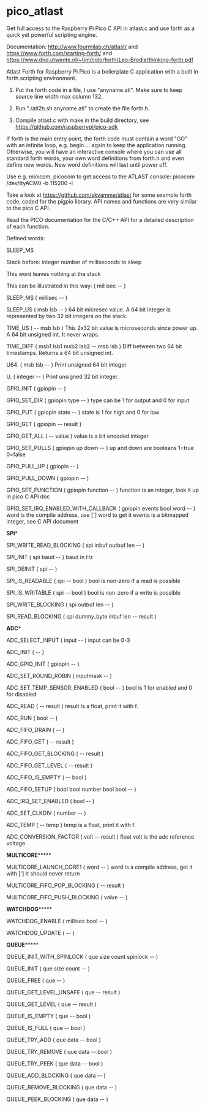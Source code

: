 # pico_atlast 

Get full access to the Raspberry Pi Pico C API in atlast.c and use forth as a quick yet powerful scripting engine.

Documentation: http://www.fourmilab.ch/atlast/ and https://www.forth.com/starting-forth/ and https://www.dnd.utwente.nl/~tim/colorforth/Leo-Brodie/thinking-forth.pdf

Atlast Forth for Raspberry Pi Pico is a boilerplate C application with a built in forth scripting environment. 

1. Put the forth code in a file, I use "anyname.atl". Make sure to keep source line width max column 132.

2. Run "./atl2h.sh anyname.atl" to create the file forth.h. 

3. Compile atlast.c with make in the build directory, see https://github.com/raspberrypi/pico-sdk 

If forth is the main entry point, the forth code must contain a word "GO" with an infinite loop, e.g. begin ... again to keep the application running. Otherwise, you will have an interactive console where you can use all standard forth words, your own word definitions from forth.h and even define new words. New word definitions will last until power off.

Use e.g. minicom, picocom to get access to the ATLAST console: picocom /dev/ttyACM0 -b 115200 -l

Take a look at https://github.com/skvamme/atlast for some example forth code, coded for the pigpio library. API names and functions are very similar to the pico C API.

Read the PICO documentation for the C/C++ API for a detailed description of each function.

Defined words:

SLEEP_MS

Stack before: integer number of milliseconds to sleep
	
This word leaves nothing at the stack
	
This can be illustrated in this way: ( millisec -- )

SLEEP_MS
	( millisec -- )

SLEEP_US
	( msb lsb -- )  64 bit microsec value. A 64 bit integer is represented by two 32 bit integers on the stack.

TIME_US
	(  --  msb lsb ) This 2x32 bit value is microseconds since power up. A 64 bit unsigned int. It never wraps.
	
TIME_DIFF
	( msb1 lsb1 msb2 lsb2 -- msb lsb ) Diff between two 64 bit timestamps.  Returns a 64 bit unsigned int.
	
U64.
	( msb lsb -- ) Print unsigned 64 bit integer

U.
	( integer -- ) Print unsigned 32 bit integer.
	
GPIO_INIT
	( gpiopin --  )

GPIO_SET_DIR
	( gpiopin type  --  ) type can be 1 for output and 0 for input

GPIO_PUT
	( gpiopin state --  ) state is 1 for high and 0 for low

GPIO_GET
	( gpiopin -- result )

GPIO_GET_ALL
	(  -- value ) value is a bit encoded integer

GPIO_SET_PULLS
	( gpiopin up down --  ) up and down are booleans 1=true 0=false

GPIO_PULL_UP
	( gpiopin --  )

GPIO_PULL_DOWN
	( gpiopin --  )

GPIO_SET_FUNCTION
	( gpiopin function --  ) function is an integer, look it up in pico C API doc
	
GPIO_SET_IRQ_ENABLED_WITH_CALLBACK
	( gpiopin events bool word -- ) word is the compile address, use ['] word to get it
	events is a bitmapped integer, see C API document
	
******************SPI*******************

SPI_WRITE_READ_BLOCKING
	( spi inbuf outbuf len --  )

SPI_INIT
	( spi baud --  ) baud in Hz

SPI_DEINIT
	( spi --  )

SPI_IS_READABLE
	( spi -- bool ) bool is non-zero if a read is possible

SPI_IS_WRITABLE
	( spi -- bool ) bool is non-zero if a write is possible

SPI_WRITE_BLOCKING
	( spi outbuf len -- )

SPI_READ_BLOCKING
	( spi dummy_byte inbuf len -- result )

******************ADC*******************

ADC_SELECT_INPUT
	( input --  ) input can be 0-3

ADC_INIT
	(  --  )

ADC_GPIO_INIT
	( gpiopin --  )

ADC_SET_ROUND_ROBIN
	( inputmask --  )

ADC_SET_TEMP_SENSOR_ENABLED
	( bool -- ) bool is 1 for enabled and 0 for disabled

ADC_READ
	(  -- result ) result is a float, print it with f.

ADC_RUN
	( bool --  )

ADC_FIFO_DRAIN
	(  --  )

ADC_FIFO_GET
	(  -- result )

ADC_FIFO_GET_BLOCKING
	(  -- result )

ADC_FIFO_GET_LEVEL
	(  -- result )

ADC_FIFO_IS_EMPTY
	( -- bool )

ADC_FIFO_SETUP
	( bool bool number bool bool --  )

ADC_IRQ_SET_ENABLED
	( bool --  )

ADC_SET_CLKDIV
	( number -- )

ADC_TEMP
	(  -- temp ) temp is a float, print it with f.

ADC_CONVERSION_FACTOR
	( volt -- result ) float volt is the adc reference voltage
	
**************MULTICORE*******************
	
MULTICORE_LAUNCH_CORE1
	( word -- ) word is a compile address, get it with ['] It should never return

MULTICORE_FIFO_POP_BLOCKING
	( -- result )

MULTICORE_FIFO_PUSH_BLOCKING
	( value -- )

**************WATCHDOG*******************

WATCHDOG_ENABLE
	( millisec bool -- )
	
WATCHDOG_UPDATE
	(  --  )
	
**************QUEUE*******************

QUEUE_INIT_WITH_SPINLOCK
	( que size count spinlock --  )
	
QUEUE_INIT
	( que size count -- )
	
QUEUE_FREE
	( que -- )
	
QUEUE_GET_LEVEL_UNSAFE
	( que -- result )
	
QUEUE_GET_LEVEL
	( que -- result )
	
QUEUE_IS_EMPTY
	( que -- bool )
	
QUEUE_IS_FULL
	( que -- bool )
	
QUEUE_TRY_ADD
	( que data -- bool )
	
QUEUE_TRY_REMOVE
	( que data -- bool )
	
QUEUE_TRY_PEEK
	( que data -- bool )
	
QUEUE_ADD_BLOCKING
	( que data -- )
	
QUEUE_REMOVE_BLOCKING
	( que data -- )
	
QUEUE_PEEK_BLOCKING
	( que data -- )

